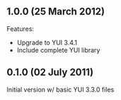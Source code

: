 ## 1.0.0 (25 March 2012)

Features:

  - Upgrade to YUI 3.4.1
  - Include complete YUI library
  
## 0.1.0 (02 July 2011)

Initial version w/ basic YUI 3.3.0 files